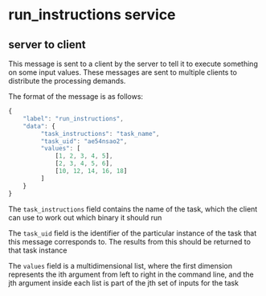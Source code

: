 # run_instructions service

## server to client

This message is sent to a client by the server to tell it to execute something on some input values. These messages are sent to multiple clients to distribute the processing demands.

The format of the message is as follows:

```js
{
    "label": "run_instructions",
    "data": {
         "task_instructions": "task_name",
         "task_uid": "ae54nsao2",
         "values": [
             [1, 2, 3, 4, 5],
             [2, 3, 4, 5, 6],
             [10, 12, 14, 16, 18]
         ]
    }
}
```

The `task_instructions` field contains the name of the task, which the client can use to work out which binary it should run

The `task_uid` field is the identifier of the particular instance of the task that this message corresponds to. The results from this should be returned to that task instance

The `values` field is a multidimensional list, where the first dimension represents the ith argument from left to right in the command line, and the jth argument inside each list is part of the jth set of inputs for the task
